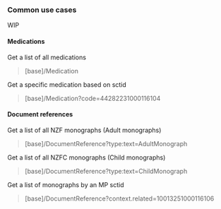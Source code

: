 ### Common use cases

WIP

#### Medications

Get a list of all medications
>[base]/Medication


Get a specific medication based on sctid
>[base]/Medication?code=44282231000116104



#### Document references

Get a list of all NZF monographs (Adult monographs)
>[base]/DocumentReference?type:text=AdultMonograph


Get a list of all NZFC monographs (Child monographs)
>[base]/DocumentReference?type:text=ChildMonograph


Get a list of monographs by an MP sctid
>[base]/DocumentReference?context.related=10013251000116106


